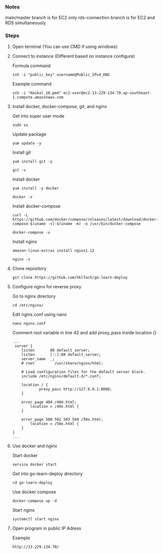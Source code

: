 ### Notes
main/master branch is for EC2 only
rds-connection branch is for EC2 and RDS simultaneously

### Steps
1. Open terminal (You can use CMD if using windows)

2. Connect to instance (Different based on instance configure)

    Formula command
    ```
    ssh -i "public_key" username@Public_IPv4_DNS
    ```

    Example command
    ```
    ssh -i "Haikal_18.pem" ec2-user@ec2-13-229-134-70.ap-southeast-1.compute.amazonaws.com
    ```

3. Install docker, docker-compose, git, and nginx

    Get into super user mode
    ```
    sudo su
    ```

    Update package
    ```
    yum update -y
    ```

    Install git
    ```
    yum install git -y
    ```
    ```
    git -v
    ```

    Install docker
    ```
    yum install -y docker
    ```
    ```
    docker -v
    ```

    Install docker-compose
    ```
    curl -L https://github.com/docker/compose/releases/latest/download/docker-compose-$(uname -s)-$(uname -m) -o /usr/bin/docker-compose
    ```
    ```
    docker-compose -v
    ```

    Install nginx
    ```
    amazon-linux-extras install nginx1.12
    ```
    ```
    nginx -v
    ```

4. Clone repository
    ```
    git clone https://github.com/hklfach/go-learn-deploy
    ```

5. Configure nginx for reverse proxy

    Go to nginx directory
    ```
    cd /etc/nginx/
    ```

    Edit nginx.conf using nano
    ```
    nano nginx.conf
    ```

    Comment root variable in line 42 and add proxy_pass inside location {}
    ```
    ...
     server {
        listen       80 default_server;
        listen       [::]:80 default_server;
        server_name  _;
        # root         /usr/share/nginx/html;

        # Load configuration files for the default server block.
        include /etc/nginx/default.d/*.conf;

        location / {
                proxy_pass http://127.0.0.1:8080;
        }

        error_page 404 /404.html;
            location = /40x.html {
        }

        error_page 500 502 503 504 /50x.html;
            location = /50x.html {
        }
    }
    ...
    ```

6. Use docker and nginx

    Start docker
    ```
    service docker start
    ```

    Get into go-learn-deploy directory
    ```
    cd go-learn-deploy
    ```

    Use docker compose
    ```
    docker-compose up -d
    ```

    Start nginx
    ```
    systemctl start nginx
    ```

7. Open program in public IP Adress

    Example
    ```
    http://13.229.134.70/
    ```

